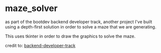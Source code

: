 # maze_solver

as part of the bootdev backend developer track, another project I've built using a depth-first solution in order to solve a maze that we are generating.


This uses tkinter in order to draw the graphics to solve the maze.


credit to: [backend-developer-track](https://www.boot.dev/tracks/backend)